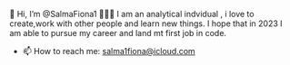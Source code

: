 👋 Hi, I’m @SalmaFiona1 👩🏽‍💻
I am an analytical indvidual , i love to create,work with other people and learn new things. I hope that in 2023 I am able to pursue my career and land mt first job in code. 


- 📫 How to reach me: salma1fiona@icloud.com
<!---
SalmaFiona1/SalmaFiona1 is a ✨ special ✨ repository because its `README.md` (this file) appears on your GitHub profile.
You can click the Preview link to take a look at your changes.
--->
